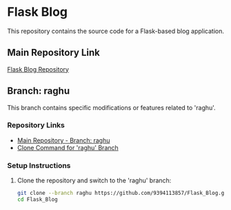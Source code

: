# Flask Blog

This repository contains the source code for a Flask-based blog application.

## Main Repository Link
[Flask Blog Repository](https://github.com/9394113857/Flask_Blog/tree/raghu)

## Branch: raghu

This branch contains specific modifications or features related to 'raghu'.

### Repository Links

- [Main Repository - Branch: raghu](https://github.com/9394113857/Flask_Blog/tree/raghu)
- [Clone Command for 'raghu' Branch](https://github.com/9394113857/Flask_Blog.git)

### Setup Instructions

1. Clone the repository and switch to the 'raghu' branch:
   ```bash
   git clone --branch raghu https://github.com/9394113857/Flask_Blog.git
   cd Flask_Blog
